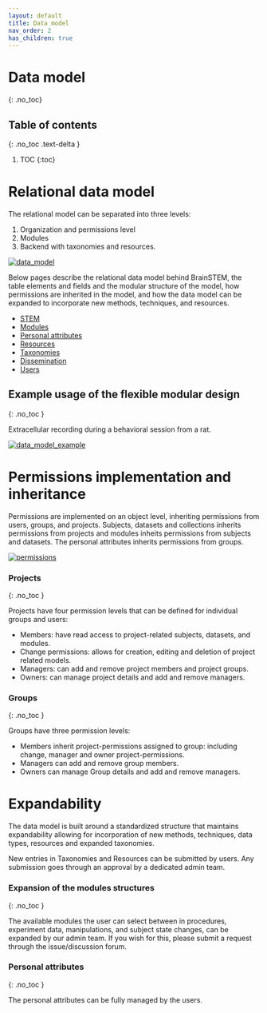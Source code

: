 ```yaml
---
layout: default
title: Data model
nav_order: 2
has_children: true
---
```

# Data model
{: .no_toc}

## Table of contents
{: .no_toc .text-delta }

1. TOC
{:toc}

# Relational data model
The relational model can be separated into three levels:
1. Organization and permissions level
2. Modules
3. Backend with taxonomies and resources.

[![data_model](https://support.brainstem.org/assets/images/data_model_v5.png)](https://support.brainstem.org/assets/images/data_model_v5.png)

Below pages describe the relational data model behind BrainSTEM, the table elements and fields and the modular structure of the model, how permissions are inherited in the model, and how the data model can be expanded to incorporate new methods, techniques, and resources.

- [STEM](/datamodel/stem/)
- [Modules](/datamodel/modules/)
- [Personal attributes](/datamodel/personal_attributes/)
- [Resources](/datamodel/resources/)
- [Taxonomies](/datamodel/taxonomies/)
- [Dissemination](/datamodel/dissemination/)
- [Users](/datamodel/users/)

## Example usage of the flexible modular design
{: .no_toc }

Extracellular recording during a behavioral session from a rat. 

[![data_model_example](https://support.brainstem.org/assets/images/data_model_example_v5.png)](https://support.brainstem.org/assets/images/data_model_example_v5.png)

# Permissions implementation and inheritance
Permissions are implemented on an object level, inheriting permissions from users, groups, and projects. Subjects, datasets and collections inherits permissions from projects and modules inheits permissions from subjects and datasets. The personal attributes inherits permissions from groups.


[![permissions](https://support.brainstem.org/assets/images/permission_v2.png)](https://support.brainstem.org/assets/images/permission_v2.png)

### Projects
{: .no_toc }

Projects have four permission levels that can be defined for individual groups and users:
- Members: have read access to project-related subjects, datasets, and modules.
- Change permissions: allows for creation, editing and deletion of project related models.
- Managers: can add and remove project members and project groups.
- Owners: can manage project details and add and remove managers.

### Groups
{: .no_toc }

Groups have three permission levels:  
- Members inherit project-permissions assigned to group: including change, manager and owner project-permissions.
- Managers can add and remove group members.
- Owners can manage Group details and add and remove managers.

# Expandability
The data model is built around a standardized structure that maintains expandability allowing for incorporation of new methods, techniques, data types, resources and expanded taxonomies.

New entries in Taxonomies and Resources can be submitted by users. Any submission goes through an approval by a dedicated admin team.

### Expansion of the modules structures
{: .no_toc }

The available modules the user can select between in procedures, experiment data, manipulations, and subject state changes, can be expanded by our admin team. If you wish for this, please submit a request through the issue/discussion forum. 

### Personal attributes
{: .no_toc }

The personal attributes can be fully managed by the users.
